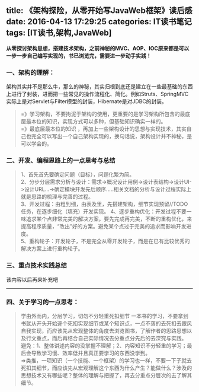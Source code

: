 title: 《架构探险，从零开始写JavaWeb框架》读后感
date: 2016-04-13 17:29:25
categories: IT读书笔记
tags: [IT读书,架构,JavaWeb]
---
**从零探讨架构思想，搭建技术架构，之前神秘的MVC、AOP、IOC原来都是可以一步一步自己编写实现的，书已浏览完，需要进一步动手实践！**

### 一、架构的理解：
架构其实并不是那么牛，那么的神秘，其实归根到底还是建立在一些最基础的东西上进行了封装，进而把一些常见的操作流程化、简化。例如Struts、SpringMVC实际上是对Servlet与Filter模型的封装，Hibernate是对JDBC的封装。  
>=》学习架构，不要拘泥于架构的使用，更重要的是学习架构所包含的最底层最本位的知识，实现方式可以多种，但基础知识确实一样的。  
>=》最底层最本位的知识 ，再加上一些架构设计的思想与实现技术，其实自己也完全可以写出一个自己架构实现的，换句话说，架构设计并不神秘，是可以学会的。

### 二、开发、编程思路上的一点思考与总结

>1、首先首先要确定问题（目标），问题化繁为简。    
>2、分步分层需求分析与设计：需求->概况设计用例->设计表结构->设计UI->设计URL...->确定模块开发先后顺序.....相关文档的分析与设计过程实际上就是思路的梳理与完善的过程。    
3、开发过程：由粗到细，由表及里，先搭建架构，细节实现预留//TODO任务，在逐步细化（填充）开发实现。
4、逐步重构优化：开发过程不要一味追求某个点非常完美的解决方案，要先完成再完美，不断的重构优化，来提高程序质量，“改出”好的方案。避免某个点过于完美的追求而影响开发进度。    
5、重构轮子：开发轮子，不是完全从零开发轮子，而是在已有比较优秀的解决方案上进行重构轮子。    

### 三、重点技术实践总结
该内容以后再来补充吧

---------------------------
### 四、关于学习的一点思考：
>学由外而内，分层学习，切勿不分轻重死扣细节
>一本书的学习，不要拿到书就从开头开始逐个死扣实现细节或某个知识点，一点不落的去死扣去跟风自我实现，而应该先从宏观整体的角度去浏览图书，了解作者的思路思想以及行文重点，而后再结合自己实际情况去分重点分先后的去深究与实践。   
>避免：1、整体讲述内容的没掌握不理解；2、内容知识不分轻重的学习；最后会导致学习慢、效率低并且真正要学习的东西没学到。    
>=>类推，一项知识（一个技能、一个框架）的学习也一样，不要一下子就去死扣其细节，而应该先从宏观理解这个东西为什么产生？能做什么？涉及的思想技术又有哪些呢？整体的理解与把握了，再去分重点分层次的去了解其细节。



